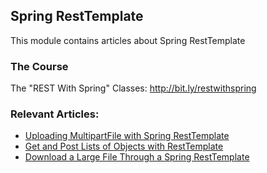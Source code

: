 ## Spring RestTemplate

This module contains articles about Spring RestTemplate

### The Course
The "REST With Spring" Classes: http://bit.ly/restwithspring

### Relevant Articles:
- [Uploading MultipartFile with Spring RestTemplate](https://www.surya.com/spring-rest-template-multipart-upload)
- [Get and Post Lists of Objects with RestTemplate](https://www.surya.com/spring-rest-template-list)
- [Download a Large File Through a Spring RestTemplate](https://www.surya.com/spring-resttemplate-download-large-file)